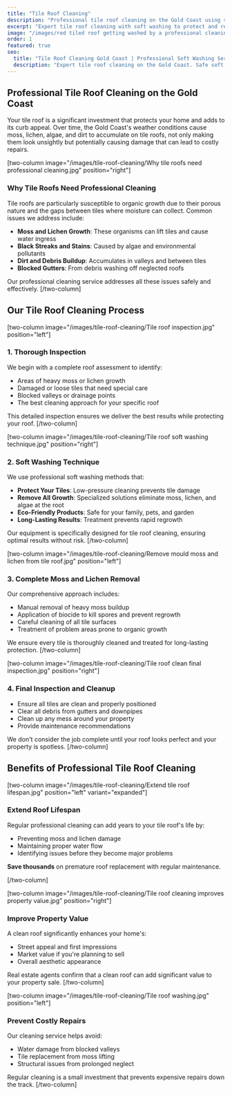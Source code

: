 ```yaml
---
title: "Tile Roof Cleaning"
description: "Professional tile roof cleaning on the Gold Coast using soft washing techniques to safely remove moss, lichen, and years of built-up grime without damaging your tiles."
excerpt: "Expert tile roof cleaning with soft washing to protect and restore your roof"
image: "/images/red tiled roof getting washed by a professional cleaning contractor.jpg"
order: 1
featured: true
seo:
  title: "Tile Roof Cleaning Gold Coast | Professional Soft Washing Services"
  description: "Expert tile roof cleaning on the Gold Coast. Safe soft washing removes moss, lichen & dirt without damage. Free quotes. Fully insured. Call (07) 5230 7381"
---
```


## Professional Tile Roof Cleaning on the Gold Coast

Your tile roof is a significant investment that protects your home and adds to its curb appeal. Over time, the Gold Coast's weather conditions cause moss, lichen, algae, and dirt to accumulate on tile roofs, not only making them look unsightly but potentially causing damage that can lead to costly repairs.

[two-column image="/images/tile-roof-cleaning/Why tile roofs need professional cleaning.jpg" position="right"]
### Why Tile Roofs Need Professional Cleaning

Tile roofs are particularly susceptible to organic growth due to their porous nature and the gaps between tiles where moisture can collect. Common issues we address include:

- **Moss and Lichen Growth**: These organisms can lift tiles and cause water ingress
- **Black Streaks and Stains**: Caused by algae and environmental pollutants
- **Dirt and Debris Buildup**: Accumulates in valleys and between tiles
- **Blocked Gutters**: From debris washing off neglected roofs

Our professional cleaning service addresses all these issues safely and effectively.
[/two-column]

## Our Tile Roof Cleaning Process

[two-column image="/images/tile-roof-cleaning/Tile roof inspection.jpg" position="left"]
### 1. Thorough Inspection
We begin with a complete roof assessment to identify:
- Areas of heavy moss or lichen growth
- Damaged or loose tiles that need special care
- Blocked valleys or drainage points
- The best cleaning approach for your specific roof

This detailed inspection ensures we deliver the best results while protecting your roof.
[/two-column]

[two-column image="/images/tile-roof-cleaning/Tile roof soft washing technique.jpg" position="right"]
### 2. Soft Washing Technique
We use professional soft washing methods that:
- **Protect Your Tiles**: Low-pressure cleaning prevents tile damage
- **Remove All Growth**: Specialized solutions eliminate moss, lichen, and algae at the root
- **Eco-Friendly Products**: Safe for your family, pets, and garden
- **Long-Lasting Results**: Treatment prevents rapid regrowth

Our equipment is specifically designed for tile roof cleaning, ensuring optimal results without risk.
[/two-column]

[two-column image="/images/tile-roof-cleaning/Remove mould moss and lichen from tile roof.jpg" position="left"]
### 3. Complete Moss and Lichen Removal
Our comprehensive approach includes:
- Manual removal of heavy moss buildup
- Application of biocide to kill spores and prevent regrowth
- Careful cleaning of all tile surfaces
- Treatment of problem areas prone to organic growth

We ensure every tile is thoroughly cleaned and treated for long-lasting protection.
[/two-column]

[two-column image="/images/tile-roof-cleaning/Tile roof clean final inspection.jpg" position="right"]
### 4. Final Inspection and Cleanup
- Ensure all tiles are clean and properly positioned
- Clear all debris from gutters and downpipes
- Clean up any mess around your property
- Provide maintenance recommendations

We don't consider the job complete until your roof looks perfect and your property is spotless.
[/two-column]

## Benefits of Professional Tile Roof Cleaning

[two-column image="/images/tile-roof-cleaning/Extend tile roof lifespan.jpg" position="left" variant="expanded"]
### Extend Roof Lifespan
Regular professional cleaning can add years to your tile roof's life by:
- Preventing moss and lichen damage
- Maintaining proper water flow
- Identifying issues before they become major problems

**Save thousands** on premature roof replacement with regular maintenance.

[/two-column]

[two-column image="/images/tile-roof-cleaning/Tile roof cleaning improves property value.jpg" position="right"]
### Improve Property Value
A clean roof significantly enhances your home's:
- Street appeal and first impressions
- Market value if you're planning to sell
- Overall aesthetic appearance

Real estate agents confirm that a clean roof can add significant value to your property sale.
[/two-column]

[two-column image="/images/tile-roof-cleaning/Tile roof washing.jpg" position="left"]
### Prevent Costly Repairs
Our cleaning service helps avoid:
- Water damage from blocked valleys
- Tile replacement from moss lifting
- Structural issues from prolonged neglect

Regular cleaning is a small investment that prevents expensive repairs down the track.
[/two-column]